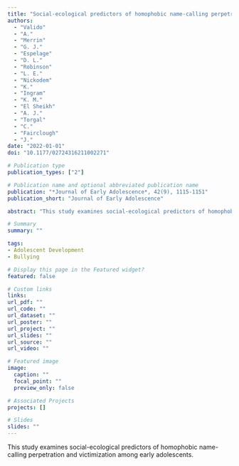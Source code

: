 ```yaml
---
title: "Social-ecological predictors of homophobic name-calling perpetration and victimization among early adolescents"
authors:
  - "Valido"
  - "A."
  - "Merrin"
  - "G. J."
  - "Espelage"
  - "D. L."
  - "Robinson"
  - "L. E."
  - "Nickodem"
  - "K."
  - "Ingram"
  - "K. M."
  - "El Sheikh"
  - "A. J."
  - "Torgal"
  - "C."
  - "Fairclough"
  - "J."
date: "2022-01-01"
doi: "10.1177/02724316211002271"

# Publication type
publication_types: ["2"]

# Publication name and optional abbreviated publication name
publication: "*Journal of Early Adolescence*, 42(9), 1115-1151"
publication_short: "Journal of Early Adolescence"

abstract: "This study examines social-ecological predictors of homophobic name-calling perpetration and victimization among early adolescents."

# Summary
summary: ""

tags:
- Adolescent Development
- Bullying

# Display this page in the Featured widget?
featured: false

# Custom links
links:
url_pdf: ""
url_code: ""
url_dataset: ""
url_poster: ""
url_project: ""
url_slides: ""
url_source: ""
url_video: ""

# Featured image
image:
  caption: ""
  focal_point: ""
  preview_only: false

# Associated Projects
projects: []

# Slides
slides: ""
---
```


This study examines social-ecological predictors of homophobic name-calling perpetration and victimization among early adolescents.
